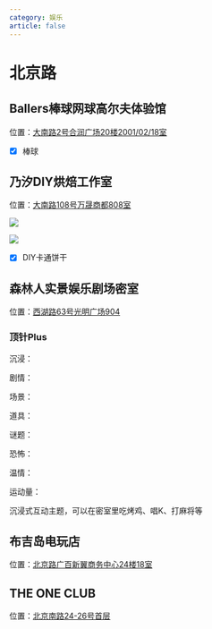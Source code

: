 ```yaml
---
category: 娱乐
article: false
---
```


# 北京路

## Ballers棒球网球高尔夫体验馆

<i class="fa-solid fa-location-dot"></i> 位置：<a href="https://ditu.amap.com/place/B0GR1AXGTD" target="_blank">大南路2号合润广场20楼2001/02/18室</a>

- [x] 棒球

## 乃汐DIY烘焙工作室

<i class="fa-solid fa-location-dot"></i> 位置：<a href="https://ditu.amap.com/place/B0G345S3N2" target="_blank">大南路108号万晟商都808室</a>

![](https://img.sherry4869.com/blog/life/play/china/guangdong/guangzhou/yx/bjl/nx/img.jpg)

![](https://img.sherry4869.com/blog/life/play/china/guangdong/guangzhou/yx/bjl/nx/img_2.jpg)

- [x] DIY卡通饼干

## 森林人实景娱乐剧场密室

<i class="fa-solid fa-location-dot"></i> 位置：<a href="https://ditu.amap.com/place/B0IGSR3UQF" target="_blank">西湖路63号光明广场904</a>

### 顶针Plus

沉浸：<el-rate :model-value="3" disabled text-color="#ff9900" show-score />

剧情：<el-rate :model-value="2" disabled text-color="#ff9900" show-score />

场景：<el-rate :model-value="2.5" disabled text-color="#ff9900" show-score />

道具：<el-rate :model-value="0" disabled text-color="#ff9900" show-score />

谜题：<el-rate :model-value="0" disabled text-color="#ff9900" show-score />

恐怖：<el-rate :model-value="0" disabled text-color="#ff9900" show-score />

温情：<el-rate :model-value="0" disabled text-color="#ff9900" show-score />

运动量：<el-rate :model-value="0" disabled text-color="#ff9900" show-score />

沉浸式互动主题，可以在密室里吃烤鸡、唱K、打麻将等

## 布吉岛电玩店

<i class="fa-solid fa-location-dot"></i> 位置：<a href="https://ditu.amap.com/place/B0FFIAN90G" target="_blank">北京路广百新翼商务中心24楼18室</a>

## THE ONE CLUB

<i class="fa-solid fa-location-dot"></i> 位置：<a href="https://ditu.amap.com/place/B0GUOB3BP8" target="_blank">北京南路24-26号首层</a>